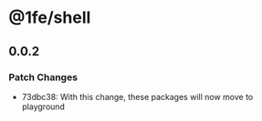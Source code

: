 # @1fe/shell

## 0.0.2

### Patch Changes

- 73dbc38: With this change, these packages will now move to playground
